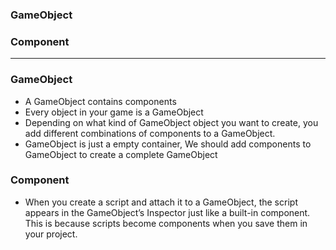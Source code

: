### GameObject
### Component


-------------------------------------------------------------------------

### GameObject
  * A GameObject contains components
  * Every object in your game is a GameObject
  * Depending on what kind of GameObject object you want to create, you add different combinations of components to a GameObject.
  * GameObject is just a empty container, We should add components to GameObject to create a complete GameObject

### Component
* When you create a script and attach it to a GameObject, the script appears in the GameObject’s Inspector just like a built-in component. This is because scripts become components when you save them in your project.






